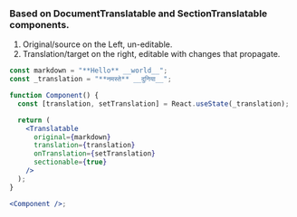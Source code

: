 ### Based on DocumentTranslatable and SectionTranslatable components.

1. Original/source on the Left, un-editable.
1. Translation/target on the right, editable with changes that propagate.

```jsx
const markdown = "**Hello** __world__";
const _translation = "**नमस्ते** __दुनिया__";

function Component() {
  const [translation, setTranslation] = React.useState(_translation);

  return (
    <Translatable
      original={markdown}
      translation={translation}
      onTranslation={setTranslation}
      sectionable={true}
    />
  );
}

<Component />;
```
